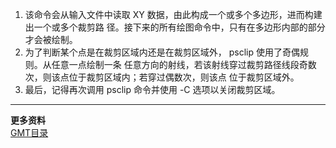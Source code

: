 1. 该命令会从输入文件中读取 XY 数据，由此构成一个或多个多边形，进而构建出一个或多个裁剪路
径。接下来的所有绘图命令中，只有在多边形内部的部分才会被绘制。  
2. 为了判断某个点是在裁剪区域内还是在裁剪区域外， psclip 使用了奇偶规则。从任意一点绘制一条
任意方向的射线，若该射线穿过裁剪路径线段奇数次，则该点位于裁剪区域内；若穿过偶数次，则该点
位于裁剪区域外。  
3. 最后，记得再次调用 psclip 命令并使用 -C 选项以关闭裁剪区域。  

---
**更多资料**  
[GMT目录](https://www.jianshu.com/p/321f67983c42)
